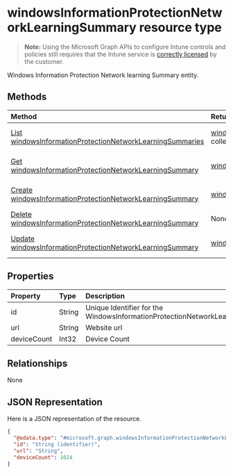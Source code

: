 ﻿# windowsInformationProtectionNetworkLearningSummary resource type

> **Note:** Using the Microsoft Graph APIs to configure Intune controls and policies still requires that the Intune service is [correctly licensed](https://go.microsoft.com/fwlink/?linkid=839381) by the customer.

Windows Information Protection Network learning Summary entity.
## Methods
|Method|Return Type|Description|
|:---|:---|:---|
|[List windowsInformationProtectionNetworkLearningSummaries](../api/intune_wip_windowsinformationprotectionnetworklearningsummary_list.md)|[windowsInformationProtectionNetworkLearningSummary](../resources/intune_wip_windowsinformationprotectionnetworklearningsummary.md) collection|List properties and relationships of the [windowsInformationProtectionNetworkLearningSummary](../resources/intune_wip_windowsinformationprotectionnetworklearningsummary.md) objects.|
|[Get windowsInformationProtectionNetworkLearningSummary](../api/intune_wip_windowsinformationprotectionnetworklearningsummary_get.md)|[windowsInformationProtectionNetworkLearningSummary](../resources/intune_wip_windowsinformationprotectionnetworklearningsummary.md)|Read properties and relationships of the [windowsInformationProtectionNetworkLearningSummary](../resources/intune_wip_windowsinformationprotectionnetworklearningsummary.md) object.|
|[Create windowsInformationProtectionNetworkLearningSummary](../api/intune_wip_windowsinformationprotectionnetworklearningsummary_create.md)|[windowsInformationProtectionNetworkLearningSummary](../resources/intune_wip_windowsinformationprotectionnetworklearningsummary.md)|Create a new [windowsInformationProtectionNetworkLearningSummary](../resources/intune_wip_windowsinformationprotectionnetworklearningsummary.md) object.|
|[Delete windowsInformationProtectionNetworkLearningSummary](../api/intune_wip_windowsinformationprotectionnetworklearningsummary_delete.md)|None|Deletes a [windowsInformationProtectionNetworkLearningSummary](../resources/intune_wip_windowsinformationprotectionnetworklearningsummary.md).|
|[Update windowsInformationProtectionNetworkLearningSummary](../api/intune_wip_windowsinformationprotectionnetworklearningsummary_update.md)|[windowsInformationProtectionNetworkLearningSummary](../resources/intune_wip_windowsinformationprotectionnetworklearningsummary.md)|Update the properties of a [windowsInformationProtectionNetworkLearningSummary](../resources/intune_wip_windowsinformationprotectionnetworklearningsummary.md) object.|

## Properties
|Property|Type|Description|
|:---|:---|:---|
|id|String|Unique Identifier for the WindowsInformationProtectionNetworkLearningSummary.|
|url|String|Website url|
|deviceCount|Int32|Device Count|

## Relationships
None
## JSON Representation
Here is a JSON representation of the resource.
<!-- {
  "blockType": "resource",
  "keyProperty": "id",
  "@odata.type": "microsoft.graph.windowsInformationProtectionNetworkLearningSummary"
}
-->
``` json
{
  "@odata.type": "#microsoft.graph.windowsInformationProtectionNetworkLearningSummary",
  "id": "String (identifier)",
  "url": "String",
  "deviceCount": 1024
}
```



